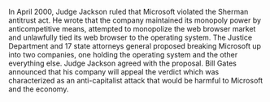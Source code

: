 In April 2000, Judge Jackson ruled that Microsoft violated the Sherman antitrust act.
He wrote that the company maintained its monopoly power by anticompetitive means, attempted to monopolize the web browser market and unlawfully tied its web browser to the operating system.
The Justice Department and 17 state attorneys general proposed breaking Microsoft up into two companies, one holding the operating system and the other everything else.
Judge Jackson agreed with the proposal.
Bill Gates announced that his company will appeal the verdict which was characterized as an anti-capitalist attack that would be harmful to Microsoft and the economy.
